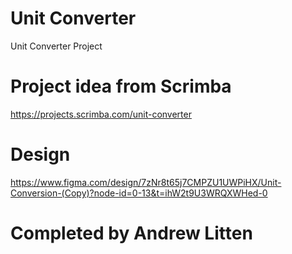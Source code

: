 # Unit Converter

 Unit Converter Project

# Project idea from Scrimba

https://projects.scrimba.com/unit-converter

# Design 

 https://www.figma.com/design/7zNr8t65j7CMPZU1UWPiHX/Unit-Conversion-(Copy)?node-id=0-13&t=ihW2t9U3WRQXWHed-0

# Completed by Andrew Litten